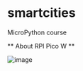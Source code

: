 # smartcities
MicroPython course

** About RPI Pico W ** 

  ![image](https://github.com/user-attachments/assets/b5f0d874-1e4e-4ab2-a0d9-b97be2b2b8e3)
